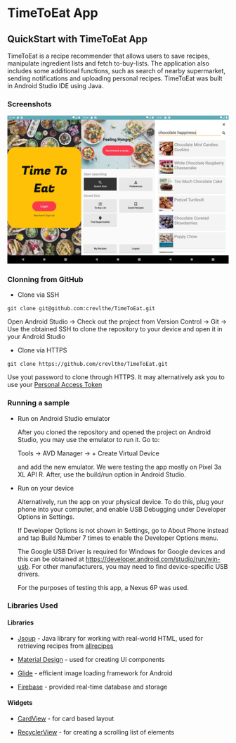 # TimeToEat App 

## QuickStart with TimeToEat App 

  TimeToEat is a recipe recommender that allows users to save recipes, manipulate ingredient lists and fetch to-buy-lists. The application also includes some additional functions, such as search of nearby supermarket, sending notifications and uploading personal recipes. TimeToEat was built in Android Studio IDE using Java. 



### Screenshots

![search](https://github.com/crevlthe/TimeToEat/blob/master/search.png)



### Clonning from GitHub 

* Clone via SSH 

```
git clone git@github.com:crevlthe/TimeToEat.git 
```

  Open Android Studio &rarr; Check out the project from Version Control &rarr; Git &rarr; Use the obtained SSH to clone the repository to your device and open it in your Android Studio 



* Clone via HTTPS 

```
git clone https://github.com/crevlthe/TimeToEat.git 
```

  Use yout password to clone through HTTPS. It may alternatively ask you to use your [Personal Access Token](https://docs.gitlab.com/ee/user/profile/personal_access_tokens.html)

### Running a sample 

* Run on Android Studio emulator 

  After you cloned the repository and opened the project on Android Studio, you may use the emulator to run it.
  Go to: 

  Tools &rarr; AVD Manager &rarr; + Create Virtual Device 

  and add the new emulator. We were testing the app mostly on Pixel 3a XL API R. After, use the build/run option in Android Studio. 

* Run on your device 

  Alternatively, run the app on your physical device. To do this, plug your phone into your computer, and enable USB Debugging under Developer Options in Settings.

  If Developer Options is not shown in Settings, go to About Phone instead and tap Build Number 7 times to enable the Developer Options menu.

  The Google USB Driver is required for Windows for Google devices and this can be obtained at https://developer.android.com/studio/run/win-usb.
  For other manufacturers, you may need to find device-specific USB drivers.

  For the purposes of testing this app, a Nexus 6P was used.

### Libraries Used 

#### Libraries 

* [Jsoup](https://jsoup.org/) - Java library for working with real-world HTML, used for retrieving recipes from [allrecipes](https://www.allrecipes.com/)

* [Material Design](https://material.io/design) - used for creating UI components

* [Glide](https://github.com/bumptech/glide) - efficient image loading framework for Android 

* [Firebase](https://firebase.google.com/) - provided real-time database and storage 

#### Widgets  

* [CardView](https://developer.android.com/guide/topics/ui/layout/cardview) - for card based layout 

* [RecyclerView](https://developer.android.com/guide/topics/ui/layout/recyclerview) - for creating a scrolling list of elements 



